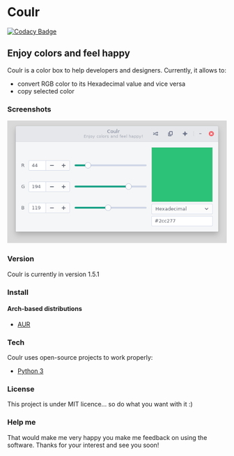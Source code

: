 # Coulr

[![Codacy Badge](https://api.codacy.com/project/badge/Grade/4c173929259648e19e883f465fb6c64b)](https://www.codacy.com/app/hugo-posnic/Coulr?utm_source=github.com&amp;utm_medium=referral&amp;utm_content=Huluti/Coulr&amp;utm_campaign=Badge_Grade)

## Enjoy colors and feel happy

Coulr is a color box to help developers and designers. Currently, it allows to:
  - convert RGB color to its Hexadecimal value and vice versa
  - copy selected color

### Screenshots

![alt tag](img/coulr_screenshot.png)

### Version

Coulr is currently in version 1.5.1

### Install

#### Arch-based distributions

* [AUR](https://aur.archlinux.org/packages/coulr)

### Tech

Coulr uses open-source projects to work properly:

* [Python 3](https://www.python.org/)

### License

This project is under MIT licence... so do what you want with it :)

### Help me

That would make me very happy you make me feedback on using the software.
Thanks for your interest and see you soon!
